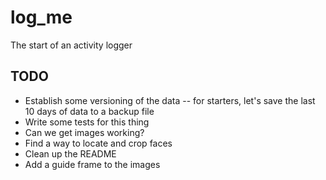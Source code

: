 # log_me
The start of an activity logger

## TODO
* Establish some versioning of the data -- for starters, let's save the last 10
 days of data to a backup file
* Write some tests for this thing
* Can we get images working?
* Find a way to locate and crop faces
* Clean up the README
* Add a guide frame to the images
